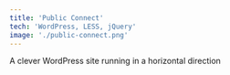 ```yaml
---
title: 'Public Connect'
tech: 'WordPress, LESS, jQuery'
image: './public-connect.png'
---
```


A clever WordPress site running in a horizontal direction
